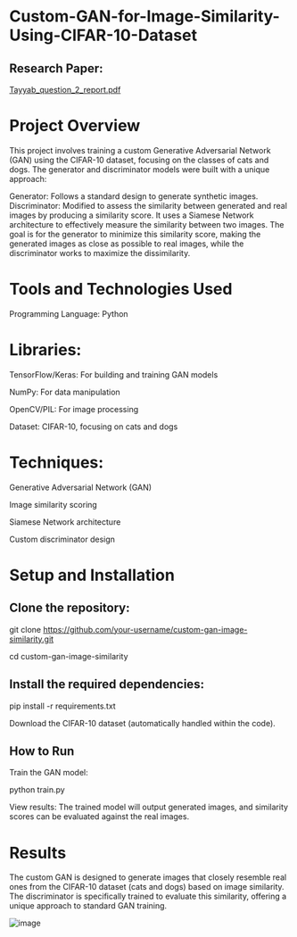 # Custom-GAN-for-Image-Similarity-Using-CIFAR-10-Dataset

## Research Paper: 
[Tayyab_question_2_report.pdf](https://github.com/user-attachments/files/17556969/Tayyab_question_2_report.pdf)


# Project Overview
This project involves training a custom Generative Adversarial Network (GAN) using the CIFAR-10 dataset, focusing on the classes of cats and dogs. The generator and discriminator models were built with a unique approach:

Generator: Follows a standard design to generate synthetic images.
Discriminator: Modified to assess the similarity between generated and real images by producing a similarity score. It uses a Siamese Network architecture to effectively measure the similarity between two images.
The goal is for the generator to minimize this similarity score, making the generated images as close as possible to real images, while the discriminator works to maximize the dissimilarity.

# Tools and Technologies Used

Programming Language: Python

# Libraries:

TensorFlow/Keras: For building and training GAN models

NumPy: For data manipulation

OpenCV/PIL: For image processing

Dataset: CIFAR-10, focusing on cats and dogs

# Techniques:

Generative Adversarial Network (GAN)

Image similarity scoring

Siamese Network architecture

Custom discriminator design


# Setup and Installation

## Clone the repository:


git clone https://github.com/your-username/custom-gan-image-similarity.git

cd custom-gan-image-similarity

## Install the required dependencies:

pip install -r requirements.txt

Download the CIFAR-10 dataset (automatically handled within the code).


## How to Run

Train the GAN model:

python train.py

View results: The trained model will output generated images, and similarity scores can be evaluated against the real images.


# Results
The custom GAN is designed to generate images that closely resemble real ones from the CIFAR-10 dataset (cats and dogs) based on image similarity. The discriminator is specifically trained to evaluate this similarity, offering a unique approach to standard GAN training.

![image](https://github.com/user-attachments/assets/cfb68968-c9ac-4406-ad93-ba0b26d1a787)
